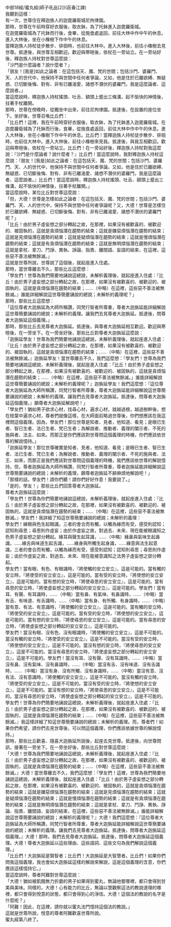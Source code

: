 中部18經/蜜丸經(師子吼品[2])(莊春江譯)  
我聽到這樣：  
有一次，世尊住在釋迦族人的迦毘羅衛城尼拘律園。  
那時，世尊在午前時穿好衣服後，取衣鉢，為了托鉢進入迦毘羅衛城。  
在迦毘羅衛城為了托鉢而行後，食畢，從施食處返回，前往大林中作中午的休息。進入大林後，坐在小橡樹下作中午的休息。  
當釋迦族人持杖徒步散步、徘徊時，也前往大林中。進入大林後，前往小橡樹去見世尊。抵達後，與世尊互相歡迎。歡迎與寒暄後，依杖在一旁站立。在一旁站好後，釋迦族人持杖對世尊這麼說：  
「沙門是什麼論者？說什麼者？」  
「朋友！[我是]如此之論者：在這包括天、魔、梵的世間；包括沙門、婆羅門、天、人的世代中，他保持不與世間中任何者爭論，又如，他是住於已離欲縛、無疑惑、已切斷後悔、對有、非有已離渴愛、諸想不潛伏的婆羅門，我是這麼論者、這麼說者。」  
當這麼說時，釋迦族人持杖搖頭、吐舌、額頭上蹙出三條溝，起不愉快的神情後，拄著手杖離開。  
那時，世尊在傍晚時，從獨坐中出來，前往尼拘律園。抵達後，在設置的座位坐下。坐好後，世尊召喚比丘們：  
「比丘們！這裡，我在午前時穿好衣服後，取衣鉢，為了托鉢進入迦毘羅衛城。在迦毘羅衛城為了托鉢而行後，食畢，從施食處返回，前往大林中作中午的休息。進入大林後，坐在小橡樹下作中午的休息。比丘們！當釋迦族人持杖徒步散步、徘徊時，也前往大林中。進入大林後，前往小橡樹來見我。抵達後，與我互相歡迎。歡迎與寒暄後，依杖在一旁站立。比丘們！在一旁站好後，釋迦族人持杖對我這麼說：『沙門是什麼論者？說什麼者？』比丘們！當這麼說時，我對釋迦族人持杖這麼說：『朋友！[我是]如此之論者：在這包括天、魔、梵的世間；包括沙門、婆羅門、天、人的世代中，他保持不與世間中任何者爭論，又如，他是住於已離欲縛、無疑惑、已切斷後悔、對有、非有已離渴愛、諸想不潛伏的婆羅門，我是這麼論者、這麼說者。』比丘們！當這麼說時，釋迦族人持杖搖頭、吐舌、額頭上蹙出三條溝，起不愉快的神情後，拄著手杖離開。」  
當這麼說時，某位比丘對世尊這麼說：  
「但，大德！世尊是怎樣如此之論者：在這包括天、魔、梵的世間；包括沙門、婆羅門、天、人的世代中，保持不與世間中任何者爭論呢？又，大德！世尊是怎樣住於已離欲縛、無疑惑、已切斷後悔、對有、非有已離渴愛、諸想不潛伏的婆羅門呢？」  
「比丘！由於男子虛妄想之部分轉起之故，在那裡，如果沒有被歡喜的、被歡迎的、被固執的，這就是貪煩惱潛在趨勢的結束；這就是嫌惡煩惱潛在趨勢的結束；這就是見煩惱潛在趨勢的結束；這就是疑煩惱潛在趨勢的結束；這就是慢煩惱潛在趨勢的結束；這就是有貪煩惱潛在趨勢的結束；這就是無明煩惱潛在趨勢的結束；這就是拿杖、拿刀、鬥諍、異執、諍論、指責、離間語、妄語的結束，在這裡，這些惡不善法被無餘滅。」  
這就是世尊所說，世尊說了這個後，就起座進入住處。  
那時，當世尊離去不久，那些比丘這麼想：  
「學友們！世尊為我們簡要地誦說這總說，未解析義理後，就起座進入住處：『比丘！由於男子虛妄想之部分轉起之故，在那裡，如果沒有被歡喜的、被歡迎的、被固執的，這就是貪煩惱潛在趨勢的結束；……（中略）在這裡，這些惡不善法被無餘滅。』誰能詳細解說這世尊簡要誦說的總說；未解析的義理呢？」  
那時，那些比丘這麼想：  
「這位尊者大迦旃延為大師所稱讚，同梵行智者所尊重，尊者大迦旃延能詳細解說這世尊簡要誦說的總說；未解析的義理。讓我們去見尊者大迦旃延。抵達後，問尊者大迦旃延這個義理。」  
那時，那些比丘去見尊者大迦旃延。抵達後，與尊者大迦旃延相互歡迎。歡迎與寒暄後，在一旁坐下。在一旁坐好後，那些比丘對尊者大迦旃延這麼說：  
「迦旃延學友！世尊為我們簡要地誦說這總說，未解析義理後，就起座進入住處：『比丘！由於男子虛妄想之部分轉起之故，在那裡，如果沒有被歡喜的、被歡迎的、被固執的，這就是貪煩惱潛在趨勢的結束；……（中略）在這裡，這些惡不善法被無餘滅。』迦旃延學友！當世尊離去不久，我們這麼想：『學友們！世尊為我們簡要地誦說這總說，未解析義理後，就起座進入住處：「比丘！由於男子虛妄想之部分轉起之故，在那裡，如果沒有被歡喜的、被歡迎的、被固執的，這就是貪煩惱潛在趨勢的結束；……（中略）在這裡，這些惡不善法被無餘滅。」誰能詳細解說這世尊簡要誦說的總說；未解析的義理呢？』迦旃延學友！我們這麼想：『這位尊者大迦旃延為大師所稱讚，同梵行智者所尊重，尊者大迦旃延能詳細解說這世尊簡要誦說的總說；未解析的義理。讓我們去見尊者大迦旃延。抵達後，問尊者大迦旃延這個義理。』願尊者大迦旃延解說吧！」  
「學友們！猶如男子欲求心材，找尋心材，遍求心材，就越過根，越過樹幹後，想在枝葉中遍求心材，尊者們就像這樣，在大師面前略過世尊後，你們想應該在我這裡問這個義理。因為，學友們！那位世尊是知者、見者，他知道、看見；是眼已生者、智已生者、法已生者、梵已生者；為解說者、推動者、義理的闡示者、不死的施與者、法主、如來。而那正是你們應該對世尊問這個義理的時機，你們應該依世尊的解說憶持。」  
「迦旃延學友！那位世尊確實是知者、見者，他知道、看見；是眼已生者、智已生者、法已生者、梵已生者；為解說者、推動者、義理的闡示者、不死的施與者、法王、如來，而那正是我們應該對世尊問這個義理的時機，我們應該依世尊的解說憶持。但，尊者迦旃延為大師所稱讚，同梵行智者所尊重，尊者迦旃延能詳細解說這世尊簡要誦說的總說；未解析的義理，願尊者迦旃延不辭麻煩地解說吧！」  
「那樣的話，學友們！請你們聽！請你們好好作意！我要說了。」  
「是的，學友！」那些比丘們回答尊者大迦旃延。  
尊者大迦旃延這麼說：  
「學友們！世尊為你們簡要地誦說這總說，未解析義理後，就起座進入住處：『比丘！由於男子虛妄想之部分轉起之故，在那裡，如果沒有被歡喜的、被歡迎的、被固執的，這就是貪煩惱潛在趨勢的結束；……（中略）在這裡，這些惡不善法被無餘滅。』學友們！我詳細了知這世尊簡要誦說的總說；未解析的義理：  
學友們！緣眼與色生起眼識，三者的會合而有觸，以觸為緣而有受，感受則認知；認知則尋思；尋思則作虛妄；由於作虛妄之故，對過去、未來、現在能被眼識知之色男子虛妄想之部分轉起。緣耳與聲生起耳識，……（中略）緣鼻與氣味生起鼻識，……緣舌與味道生起舌識，……緣身與所觸生起身識，……緣意與法生起意識，三者的會合而有觸，以觸為緣而有受，感受則認知；認知則尋思；尋思則作虛妄；由於作虛妄之故，對過去、未來、現在能被意識知之法男子虛妄想之部分轉起。  
學友們！當有眼、有色、有眼識時，『將使觸的安立安立』，這是可能的。當有觸的安立時，『將使受的安立安立』，這是可能的。當有受的安立時，『將使想的安立安立』，這是可能的。當有想的安立時，『將使尋思的安立安立』，這是可能的。當有尋思的安立時，『將使虛妄想之部分轉起的安立安立』，這是可能的。學友們！當有耳、有聲、有耳識時，……（中略）當有鼻、有氣味、有鼻識時，……（中略）當有舌、有味道、有舌識時，……（中略）當有身、有所觸、有身識時，……（中略）當有意、有法、有意識時，『將使觸的安立安立』，這是可能的。當有觸的安立時，『將使受的安立安立』，這是可能的。當有受的安立時，『將使想的安立安立』，這是可能的。當有想的安立時，『將使尋思的安立安立』，這是可能的。當有尋思的安立時，『將使虛妄想之部分轉起的安立安立』，這是可能的。  
學友們！當沒有眼、沒有色、沒有眼識時，『將使觸的安立安立』，這是不可能的。當沒有觸的安立時，『將使受的安立安立』，這是不可能的。當沒有受的安立時，『將使想的安立安立』，這是不可能的。當沒有想的安立時，『將使尋思的安立安立』，這是不可能的。當沒有尋思的安立時，『將使虛妄想之部分轉起的安立安立』，這是不可能的。學友們！當沒有耳、沒有聲、沒有耳識時，……（中略）當沒有鼻、沒有氣味、沒有鼻識時，……（中略）當沒有舌、沒有味道、沒有舌識時，……（中略）當沒有身、沒有所觸、沒有身識時，……（中略）當沒有意、沒有法、沒有意識時，『將使觸的安立安立』，這是不可能的。當沒有觸的安立時，『將使受的安立安立』，這是不可能的。當沒有受的安立時，『將使想的安立安立』，這是不可能的。當沒有想的安立時，『將使尋思的安立安立』，這是不可能的。當沒有尋思的安立時，『將使虛妄想之部分轉起的安立安立』，這是不可能的。  
學友們！世尊為你們簡要地誦說這總說，未解析義理後，就起座進入住處：『比丘！由於男子虛妄想之部分轉起之故，在那裡，如果沒有被歡喜的、被歡迎的、被固執的，這就是貪煩惱潛在趨勢的結束；……（中略）在這裡，這些惡不善法被無餘滅。』我這樣詳細了知這世尊簡要誦說的總說；未解析的義理。而，尊者們！如果你們希望，請你們去見世尊後，可以問這個義理，你們應該依據世尊的解說憶持。」  
那時，那些比丘歡喜、隨喜大迦旃延所說後，起座去見世尊。抵達後，向世尊問訊，接著在一旁坐下。在一旁坐好後，那些比丘對世尊這麼說：  
「大德！世尊為我們簡要地誦說這總說，未解析義理後，就起座進入住處：『比丘！由於男子虛妄想之部分轉起之故，在那裡，如果沒有被歡喜的、被歡迎的、被固執的，這就是貪煩惱潛在趨勢的結束；……（中略）在這裡，這些惡不善法被無餘滅。』大德！當世尊離去不久，我們這麼想：『學友們！這裡，世尊為我們簡要地誦說這總說，未解析義理後，就起座進入住處：「比丘！由於男子虛妄想之部分轉起之故，在那裡，如果沒有被歡喜的、被歡迎的、被固執的，這就是貪煩惱潛在趨勢的結束；這就是嫌惡煩惱潛在趨勢的結束；這就是見煩惱潛在趨勢的結束；這就是疑煩惱潛在趨勢的結束；這就是慢煩惱潛在趨勢的結束；這就是有貪煩惱潛在趨勢的結束；這就是無明煩惱潛在趨勢的結束；這就是拿杖、拿刀、鬥諍、異執、諍論、指責、離間語、妄語的結束，在這裡，這些惡不善法被無餘滅。」誰能詳細解說這世尊簡要誦說的總說；未解析的義理呢？』大德！我們這麼想：『這位尊者大迦旃延為大師所稱讚，同梵行智者所尊重，尊者大迦旃延能詳細解說這世尊簡要誦說的總說；未解析的義理。讓我們去見尊者大迦旃延。抵達後，問尊者大迦旃延這個義理。』大德！那時，我們去見尊者大迦旃延。抵達後，問尊者大迦旃延這個義理。大德！尊者大迦旃延以這些理由、這些語詞、這些文句為我們解說這個義理。」  
「比丘們！大迦旃延是賢智者；比丘們！大迦旃延是大智慧者。比丘們！如果你們問我這個義理，我也會如大迦旃延這樣的解說來解說，這是這個義理的含意，你們應該這樣憶持它。」  
當這麼說時，尊者阿難對世尊這麼說：  
「大德！猶如被飢餓無力折磨的男子如果得到蜜丸，無論他嘗哪裡，都只會得到甘美與美味。同樣的，大德！心有能力的比丘，無論以慧觀察這法的教說道理的哪裡，都只會得到悅意的狀態，都只會得到心的淨信。大德！這個法的教說的名字是什麼呢？」  
「阿難！因此，在這裡，請你就以蜜丸法門憶持這個法的教說。」  
這就是世尊所說，悅意的尊者阿難歡喜世尊所說。  
蜜丸經第八終了。  
  
  
